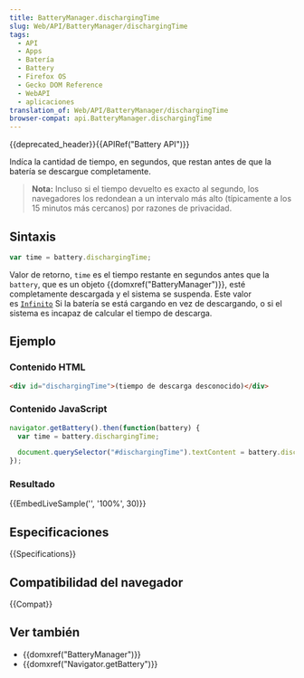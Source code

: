 ```yaml
---
title: BatteryManager.dischargingTime
slug: Web/API/BatteryManager/dischargingTime
tags:
  - API
  - Apps
  - Batería
  - Battery
  - Firefox OS
  - Gecko DOM Reference
  - WebAPI
  - aplicaciones
translation_of: Web/API/BatteryManager/dischargingTime
browser-compat: api.BatteryManager.dischargingTime
---
```

{{deprecated_header}}{{APIRef("Battery API")}}

Indíca la cantidad de tiempo, en segundos,
que restan antes de que la batería se descargue completamente.

> **Nota:** Incluso si el tiempo devuelto es exacto al segundo, los navegadores los redondean a un intervalo más alto (típicamente a los 15 minutos más cercanos) por razones de privacidad.

## Sintaxis

```js
var time = battery.dischargingTime;
```

Valor de retorno, `time` es el tiempo restante en segundos antes que la `battery`,
que es un objeto {{domxref("BatteryManager")}},
esté completamente descargada y el sistema se suspenda.
Este valor es [`Infinito`](/es/docs/Web/JavaScript/Reference/Global_Objects/Infinity)
Si la batería se está cargando en vez de descargando,
o si el sistema es incapaz de calcular el tiempo de descarga.

## Ejemplo

### Contenido HTML

```html
<div id="dischargingTime">(tiempo de descarga desconocido)</div>
```

### Contenido JavaScript

```js
navigator.getBattery().then(function(battery) {
  var time = battery.dischargingTime;

  document.querySelector("#dischargingTime").textContent = battery.dischargingTime;
});
```

### Resultado

{{EmbedLiveSample('', '100%', 30)}}

## Especificaciones

{{Specifications}}

## Compatibilidad del navegador

{{Compat}}

## Ver también

- {{domxref("BatteryManager")}}
- {{domxref("Navigator.getBattery")}}


